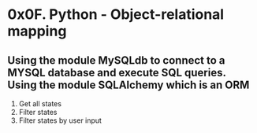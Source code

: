 # 0x0F. Python - Object-relational mapping
## Using the module MySQLdb to connect to a MYSQL database and execute SQL queries. Using the module SQLAlchemy which is an ORM
1. Get all states
1. Filter states
1. Filter states by user input